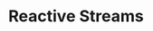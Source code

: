 ---
layout: default
title: Reactive Streams
nav_order: 3
parent: Java
has_children: true
permalink: /docs/java/reactive-streams
---